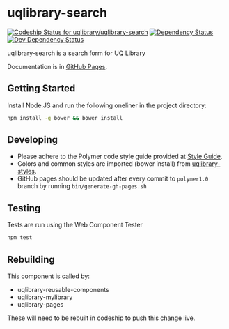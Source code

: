 # uqlibrary-search

[![Codeship Status for uqlibrary/uqlibrary-search](https://app.codeship.com/projects/7dd65470-f6c2-0136-f70c-3ae289da7755/status?branch=master)](/projects/321071)
[![Dependency Status](https://david-dm.org/uqlibrary/uqlibrary-search.svg)](https://david-dm.org/uqlibrary/uqlibrary-search)
[![Dev Dependency Status](https://david-dm.org/uqlibrary/uqlibrary-search/dev-status.svg)](https://david-dm.org/uqlibrary/uqlibrary-search?type=dev)

uqlibrary-search is a search form for UQ Library

Documentation is in [GitHub Pages](http://uqlibrary.github.io/uqlibrary-search/uqlibrary-search/).

## Getting Started

Install Node.JS and run the following oneliner in the project directory:

```sh
npm install -g bower && bower install
```

## Developing

* Please adhere to the Polymer code style guide provided at [Style Guide](http://polymerelements.github.io/style-guide/).
* Colors and common styles are imported (bower install) from [uqlibrary-styles](http://github.com/uqlibrary/uqlibrary-styles).
* GitHub pages should be updated after every commit to `polymer1.0` branch by running `bin/generate-gh-pages.sh`

## Testing

Tests are run using the Web Component Tester

```sh
npm test
```

## Rebuilding

This component is called by:

* uqlibrary-reusable-components
* uqlibrary-mylibrary
* uqlibrary-pages

These will need to be rebuilt in codeship to push this change live.
